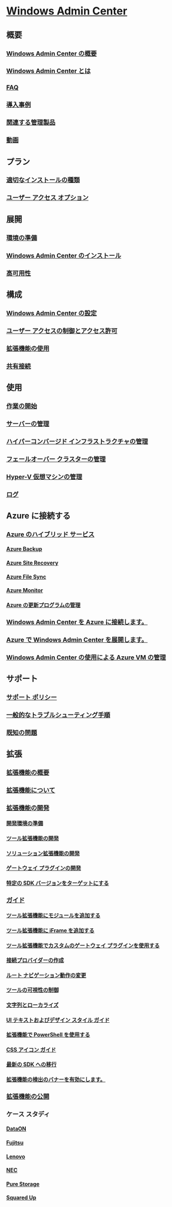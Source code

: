 # [Windows Admin Center](overview.md)

## 概要
### [Windows Admin Center の概要](understand/windows-admin-center.md)
### [Windows Admin Center とは](understand/what-is.md)
### [FAQ](understand/faq.md)
### [導入事例](understand/case-studies.md)
### [関連する管理製品](understand/related-management.md)
### [動画](understand/videos.md)

## プラン
### [適切なインストールの種類](plan/installation-options.md)
### [ユーザー アクセス オプション](plan/user-access-options.md)

## 展開
### [環境の準備](deploy/prepare-environment.md)
### [Windows Admin Center のインストール](deploy/install.md)
### [高可用性](deploy/high-availability.md)


## 構成
### [Windows Admin Center の設定](configure/settings.md)
### [ユーザー アクセスの制御とアクセス許可](configure/user-access-control.md)
### [拡張機能の使用](configure/using-extensions.md)
### [共有接続](configure/shared-connections.md)

## 使用
### [作業の開始](use/get-started.md)
### [サーバーの管理](use/manage-servers.md)
### [ハイパーコンバージド インフラストラクチャの管理](use/manage-hyper-converged.md)
### [フェールオーバー クラスターの管理](use/manage-failover-clusters.md)
### [Hyper-V 仮想マシンの管理](use/manage-virtual-machines.md)
### [ログ](use/logging.md)


## Azure に接続する
### [Azure のハイブリッド サービス](azure/index.md)
#### [Azure Backup](azure/azure-backup.md)
#### [Azure Site Recovery](azure/azure-site-recovery.md)
#### [Azure File Sync](azure/azure-file-sync.md)
#### [Azure Monitor](azure/azure-monitor.md)
#### [Azure の更新プログラムの管理](azure/azure-update-management.md)
### [Windows Admin Center を Azure に接続します。](azure/azure-integration.md)
### [Azure で Windows Admin Center を展開します。](azure/deploy-wac-in-azure.md)
### [Windows Admin Center の使用による Azure VM の管理](azure/manage-azure-vms.md)

## サポート
### [サポート ポリシー](support/index.md)
### [一般的なトラブルシューティング手順](support/troubleshooting.md)
### [既知の問題](support/known-issues.md)


## 拡張
### [拡張機能の概要](extend/extensibility-overview.md)
### [拡張機能について](extend/understand-extensions.md)
### [拡張機能の開発](extend/developing-extensions.md)
#### [開発環境の準備](extend/prepare-development-environment.md)
#### [ツール拡張機能の開発](extend/develop-tool.md)
#### [ソリューション拡張機能の開発](extend/develop-solution.md)
#### [ゲートウェイ プラグインの開発](extend/develop-gateway-plugin.md)
#### [特定の SDK バージョンをターゲットにする](extend/target-sdk-version.md)
### [ガイド](extend/guides.md)
#### [ツール拡張機能にモジュールを追加する](extend/guides/add-module.md)
#### [ツール拡張機能に iFrame を追加する](extend/guides/add-iFrame.md)
#### [ツール拡張機能でカスタムのゲートウェイ プラグインを使用する](extend/guides/use-custom-gateway-plugin.md)
#### [接続プロバイダーの作成](extend/guides/create-connection-provider.md)
#### [ルート ナビゲーション動作の変更](extend/guides/modify-root-navigation.md)
#### [ツールの可視性の制御](extend/guides/dynamic-tool-display.md)
#### [文字列とローカライズ](extend/guides/strings-localization.md)
#### [UI テキストおよびデザイン スタイル ガイド](extend/guides/ui-text-style-guide.md)
#### [拡張機能で PowerShell を使用する](extend/guides/powershell.md)
#### [CSS アイコン ガイド](extend/guides/cssicons.md)
#### [最新の SDK への移行](extend/guides/migration-guide-0_1-1_0.md)
#### [拡張機能の検出のバナーを有効にします。](extend/guides/extension-discovery-banner.md)
### [拡張機能の公開](extend/publish-extensions.md)
### ケース スタディ
#### [DataON](extend/case-studies/dataon.md)
#### [Fujitsu](extend/case-studies/fujitsu.md)
#### [Lenovo](extend/case-studies/lenovo.md)
#### [NEC](extend/case-studies/nec.md)
#### [Pure Storage](extend/case-studies/purestorage.md)
#### [Squared Up](extend/case-studies/squared-up.md)


